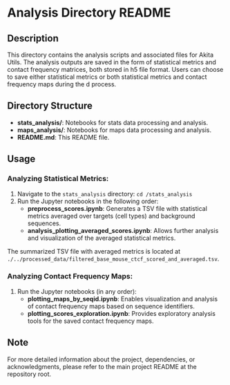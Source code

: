 # Analysis Directory README   

## Description     

This directory contains the analysis scripts and associated files for Akita Utils. The analysis outputs are saved in the form of statistical metrics and contact frequency matrices, both stored in h5 file format. Users can choose to save either statistical metrics or both statistical metrics and contact frequency maps during the d process.  

## Directory Structure    

- **stats_analysis/**: Notebooks for stats data processing and analysis.   
- **maps_analysis/**: Notebooks for maps data processing and analysis.   
- **README.md**: This README file.

## Usage

### Analyzing Statistical Metrics:

1. Navigate to the `stats_analysis` directory: `cd /stats_analysis`
2. Run the Jupyter notebooks in the following order:
   - **preprocess_scores.ipynb**: Generates a TSV file with statistical metrics averaged over targets (cell types) and background sequences.
   - **analysis_plotting_averaged_scores.ipynb**: Allows further analysis and visualization of the averaged statistical metrics.

The summarized TSV file with averaged metrics is located at `./../processed_data/filtered_base_mouse_ctcf_scored_and_averaged.tsv`.


### Analyzing Contact Frequency Maps:

1. Run the Jupyter notebooks (in any order):
   - **plotting_maps_by_seqid.ipynb**: Enables visualization and analysis of contact frequency maps based on sequence identifiers.
   - **plotting_scores_exploration.ipynb**: Provides exploratory analysis tools for the saved contact frequency maps.
  
## Note

For more detailed information about the project, dependencies, or acknowledgments, please refer to the main project README at the repository root.
